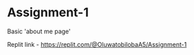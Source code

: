 # Assignment-1
Basic 'about me page'

Replit link - https://replit.com/@OluwatobilobaA5/Assignment-1
